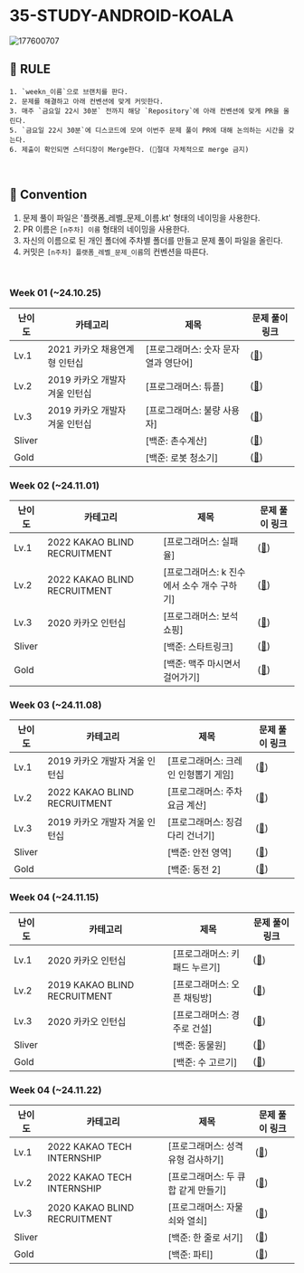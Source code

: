 # 35-STUDY-ANDROID-KOALA

![177600707](https://github.com/user-attachments/assets/9e2fa459-bacc-4230-9e35-cced3c459990)

## 🤙 RULE
```
1. `weekn_이름`으로 브랜치를 판다.
2. 문제를 해결하고 아래 컨벤션에 맞게 커밋한다.
3. 매주 `금요일 22시 30분` 전까지 해당 `Repository`에 아래 컨벤션에 맞게 PR을 올린다.
5. `금요일 22시 30분`에 디스코드에 모여 이번주 문제 풀이 PR에 대해 논의하는 시간을 갖는다.
6. 제출이 확인되면 스터디장이 Merge한다. (🚨절대 자체적으로 merge 금지)
```
<br>

## 📝 Convention
1. 문제 풀이 파일은 '플랫폼_레벨_문제_이름.kt' 형태의 네이밍을 사용한다.
2. PR 이름은 `[n주차] 이름` 형태의 네이밍을 사용한다.
3. 자신의 이름으로 된 개인 폴더에 주차별 폴더를 만들고 문제 풀이 파일을 올린다.
4. 커밋은 `[n주차] 플랫폼_레벨_문제_이름`의 컨벤션을 따른다.
<br>

### Week 01 (~24.10.25)

| 난이도               | 카테고리                    | 제목             | 문제 풀이 링크|
|--------------------|---------------------------|-----------------|---------|
| Lv.1   | 2021 카카오 채용연계형 인턴십 | [프로그래머스: 숫자 문자열과 영단어]  | (<a href = "https://school.programmers.co.kr/learn/courses/30/lessons/81301">🔗<a/>) |
| Lv.2   | 2019 카카오 개발자 겨울 인턴십 | [프로그래머스: 튜플]  | (<a href = "https://school.programmers.co.kr/learn/courses/30/lessons/64065">🔗<a/>) |
| Lv.3   | 2019 카카오 개발자 겨울 인턴십 | [프로그래머스: 불량 사용자]  | (<a href = "https://school.programmers.co.kr/learn/courses/30/lessons/64064">🔗<a/>) |
| Sliver |  | [백준: 촌수계산]  | (<a href = "https://www.acmicpc.net/problem/2644">🔗<a/>) |
| Gold   |  | [백준: 로봇 청소기]  | (<a href = "https://www.acmicpc.net/problem/14503">🔗<a/>) |

### Week 02 (~24.11.01)

| 난이도               | 카테고리                    | 제목             | 문제 풀이 링크|
|--------------------|---------------------------|-----------------|---------|
| Lv.1   | 2022 KAKAO BLIND RECRUITMENT | [프로그래머스: 실패율]  | (<a href = "https://school.programmers.co.kr/learn/courses/30/lessons/42889">🔗<a/>) |
| Lv.2   | 2022 KAKAO BLIND RECRUITMENT | [프로그래머스: k 진수에서 소수 개수 구하기]  | (<a href = "https://school.programmers.co.kr/learn/courses/30/lessons/92335">🔗<a/>) |
| Lv.3   | 2020 카카오 인턴십 | [프로그래머스: 보석 쇼핑]  | (<a href = "https://school.programmers.co.kr/learn/courses/30/lessons/67258">🔗<a/>) |
| Sliver |  | [백준: 스타트링크]  | (<a href = "https://www.acmicpc.net/problem/5014">🔗<a/>) |
| Gold   |  | [백준: 맥주 마시면서 걸어가기]  | (<a href = "https://www.acmicpc.net/problem/9205">🔗<a/>) |

### Week 03 (~24.11.08)

| 난이도               | 카테고리                    | 제목             | 문제 풀이 링크|
|--------------------|---------------------------|-----------------|---------|
| Lv.1   | 2019 카카오 개발자 겨울 인턴십 | [프로그래머스: 크레인 인형뽑기 게임]  | (<a href = "https://school.programmers.co.kr/learn/courses/30/lessons/64061">🔗<a/>) |
| Lv.2   | 2022 KAKAO BLIND RECRUITMENT | [프로그래머스: 주차 요금 계산]  | (<a href = "https://school.programmers.co.kr/learn/courses/30/lessons/92341">🔗<a/>) |
| Lv.3   | 2019 카카오 개발자 겨울 인턴십 | [프로그래머스: 징검다리 건너기]  | (<a href = "https://school.programmers.co.kr/learn/courses/30/lessons/64062">🔗<a/>) |
| Sliver |  | [백준: 안전 영역]  | (<a href = "https://www.acmicpc.net/problem/2468">🔗<a/>) |
| Gold   |  | [백준: 동전 2]  | (<a href = "https://www.acmicpc.net/problem/2294">🔗<a/>) |

### Week 04 (~24.11.15)

| 난이도               | 카테고리                    | 제목              | 문제 풀이 링크|
|--------------------|---------------------------|-----------------|---------|
| Lv.1   | 2020 카카오 인턴십 | [프로그래머스: 키패드 누르기] | (<a href = "https://school.programmers.co.kr/learn/courses/30/lessons/67256">🔗<a/>) |
| Lv.2   | 2019 KAKAO BLIND RECRUITMENT | [프로그래머스: 오픈 채팅방] | (<a href = "https://school.programmers.co.kr/learn/courses/30/lessons/42888">🔗<a/>) |
| Lv.3   | 2020 카카오 인턴십 | [프로그래머스: 경주로 건설] | (<a href = "https://school.programmers.co.kr/learn/courses/30/lessons/67259">🔗<a/>) |
| Sliver |  | [백준: 동물원]       | (<a href = "https://www.acmicpc.net/problem/1309">🔗<a/>) |
| Gold   |  | [백준: 수 고르기]     | (<a href = "https://www.acmicpc.net/problem/2230">🔗<a/>) |

### Week 04 (~24.11.22)

| 난이도               | 카테고리                    | 제목              | 문제 풀이 링크|
|--------------------|---------------------------|-----------------|---------|
| Lv.1   | 2022 KAKAO TECH INTERNSHIP | [프로그래머스: 성격 유형 검사하기] | (<a href = "https://school.programmers.co.kr/learn/courses/30/lessons/118666">🔗<a/>) |
| Lv.2   | 2022 KAKAO TECH INTERNSHIP | [프로그래머스: 두 큐 합 같게 만들기] | (<a href = "https://school.programmers.co.kr/learn/courses/30/lessons/118667">🔗<a/>) |
| Lv.3   | 2020 KAKAO BLIND RECRUITMENT | [프로그래머스: 자물쇠와 열쇠] | (<a href = "https://school.programmers.co.kr/learn/courses/30/lessons/60059">🔗<a/>) |
| Sliver |  | [백준: 한 줄로 서기]       | (<a href = "https://www.acmicpc.net/problem/1138">🔗<a/>) |
| Gold   |  | [백준: 파티]     | (<a href = "https://www.acmicpc.net/problem/1238">🔗<a/>) |
